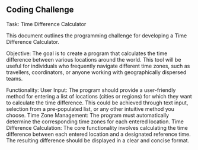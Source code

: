 ## Coding Challenge

Task: Time Difference Calculator

This document outlines the programming challenge for developing a Time Difference Calculator.

Objective:
The goal is to create a program that calculates the time difference between various locations around the world. This tool will be useful for individuals who frequently navigate different time zones, such as travellers, coordinators, or anyone working with geographically dispersed teams.

Functionality:
User Input: The program should provide a user-friendly method for entering a list of locations (cities or regions) for which they want to calculate the time difference. This could be achieved through text input, selection from a pre-populated list, or any other intuitive method you choose.
Time Zone Management: The program must automatically determine the corresponding time zones for each entered location.
Time Difference Calculation: The core functionality involves calculating the time difference between each entered location and a designated reference time. The resulting difference should be displayed in a clear and concise format.

